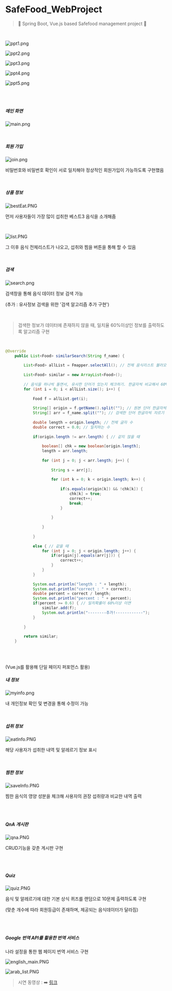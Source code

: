 # **SafeFood_WebProject**

> 🍖 Spring Boot, Vue.js based Safefood management project 🍹

<br/>



![ppt1.png](https://github.com/kim6394/SafeFood_WebProject/blob/master/%EC%BA%A1%EC%B3%90%ED%99%94%EB%A9%B4/ppt1.png?raw=true)

![ppt2.png](https://github.com/kim6394/SafeFood_WebProject/blob/master/%EC%BA%A1%EC%B3%90%ED%99%94%EB%A9%B4/ppt2.png?raw=true)

![ppt3.png](https://github.com/kim6394/SafeFood_WebProject/blob/master/%EC%BA%A1%EC%B3%90%ED%99%94%EB%A9%B4/ppt3.png?raw=true)

![ppt4.png](https://github.com/kim6394/SafeFood_WebProject/blob/master/%EC%BA%A1%EC%B3%90%ED%99%94%EB%A9%B4/ppt4.png?raw=true)

![ppt5.png](https://github.com/kim6394/SafeFood_WebProject/blob/master/%EC%BA%A1%EC%B3%90%ED%99%94%EB%A9%B4/ppt5.png?raw=true)

<br>

<br>



##### 메인 화면

![main.png](https://github.com/kim6394/SafeFood_WebProject/blob/master/%EC%BA%A1%EC%B3%90%ED%99%94%EB%A9%B4/main.png?raw=true)

<br>

##### 회원 가입

![join.png](https://github.com/kim6394/SafeFood_WebProject/blob/master/%EC%BA%A1%EC%B3%90%ED%99%94%EB%A9%B4/join.png?raw=true)

비밀번호와 비밀번호 확인이 서로 일치해야 정상적인 회원가입이 가능하도록 구현했음

<br>

##### 상품 정보

![bestEat.PNG](https://github.com/kim6394/SafeFood_WebProject/blob/master/%EC%BA%A1%EC%B3%90%ED%99%94%EB%A9%B4/bestEat.PNG?raw=true)

먼저 사용자들이 가장 많이 섭취한 베스트3 음식을 소개해줌

<br>

![list.PNG](https://github.com/kim6394/SafeFood_WebProject/blob/master/%EC%BA%A1%EC%B3%90%ED%99%94%EB%A9%B4/list.PNG?raw=true)

그 이후 음식 전체리스트가 나오고, 섭취와 찜을 버튼을 통해 할 수 있음

<br>

##### 검색

![search.png](https://github.com/kim6394/SafeFood_WebProject/blob/master/%EC%BA%A1%EC%B3%90%ED%99%94%EB%A9%B4/search.png?raw=true)

검색창을 통해 음식 데이터 정보 검색 가능

(추가 : 유사정보 검색을 위한 '검색 알고리즘 추가 구현')

<br>

> 검색한 정보가 데이터에 존재하지 않을 때, 일치율 60%이상인 정보를 출력하도록 알고리즘 구현

<br>

```java
@Override
	public List<Food> similarSearch(String f_name) {
		
		List<Food> allList = Fmapper.selectAll(); // 전체 음식리스트 불러오기
		
		List<Food> similar = new ArrayList<Food>();
		
		// 음식을 하나씩 돌면서, 유사한 단어가 있는지 체크하기. 한글자씩 비교해서 60%이상 일치하는 단어만 따로 저장후 return;
		for (int i = 0; i < allList.size(); i++) {
			
			Food f = allList.get(i);
			
			String[] origin = f.getName().split(""); // 원본 단어 한글자씩 자르기
			String[] arr = f_name.split(""); // 검색한 단어 한글자씩 자르기
			
			double length = origin.length; // 전체 글자 수
			double correct = 0.0; // 일치하는 수
			
			if(origin.length != arr.length) { // 같지 않을 때
				
				boolean[] chk = new boolean[origin.length];
				length = arr.length;
				
				for (int j = 0; j < arr.length; j++) {
					
					String s = arr[j];
					
					for (int k = 0; k < origin.length; k++) {
						
						if(s.equals(origin[k]) && !chk[k]) {
							chk[k] = true;
							correct++;
							break;
						}
						
					}
					
				}
				
			}
			
			else { // 같을 때
				for (int j = 0; j < origin.length; j++) {
					if(origin[j].equals(arr[j])) {
						correct++;
					}
				}
			}
			
			System.out.println("length : " + length);
			System.out.println("correct : " + correct);
			double percent = correct / length;
			System.out.println("percent : " + percent);
			if(percent >= 0.6) { // 일치확률이 60%이상 이면
				similar.add(f);
				System.out.println("--------추가!------------");
			}
			
		}
		
		return similar;
	}
```

<br>

<br>

(Vue.js를 활용해 단일 페이지 퍼포먼스 활용)

##### 내 정보

![myinfo.png](https://github.com/kim6394/SafeFood_WebProject/blob/master/%EC%BA%A1%EC%B3%90%ED%99%94%EB%A9%B4/myinfo.png?raw=true)

내 개인정보 확인 및 변경을 통해 수정이 가능

<br>

##### 섭취 정보

![eatInfo.PNG](https://github.com/kim6394/SafeFood_WebProject/blob/master/%EC%BA%A1%EC%B3%90%ED%99%94%EB%A9%B4/eatInfo.PNG?raw=true)

해당 사용자가 섭취한 내역 및 알레르기 정보 표시

<br>

##### 찜한 정보

![saveInfo.PNG](https://github.com/kim6394/SafeFood_WebProject/blob/master/%EC%BA%A1%EC%B3%90%ED%99%94%EB%A9%B4/saveInfo.PNG?raw=true)

찜한 음식의 영양 성분을 체크해 사용자의 권장 섭취량과 비교한 내역 출력

<br>

<br>

##### QnA 게시판

![qna.PNG](https://github.com/kim6394/SafeFood_WebProject/blob/master/%EC%BA%A1%EC%B3%90%ED%99%94%EB%A9%B4/qna.PNG?raw=true)

CRUD기능을 갖춘 게시판 구현

<br>

<br>

##### Quiz

![quiz.PNG](https://github.com/kim6394/SafeFood_WebProject/blob/master/%EC%BA%A1%EC%B3%90%ED%99%94%EB%A9%B4/quiz.PNG?raw=true)

음식 및 알레르기에 대한 기본 상식 퀴즈를 랜덤으로 10문제 출력하도록 구현

(맞춘 개수에 따라 회원등급이 존재하며, 제공되는 음식데이터가 달라짐)

<br>

<br>

##### Google 번역 API를 활용한 번역 서비스

나라 설정을 통한 웹 페이지 번역 서비스 구현

![english_main.PNG](https://github.com/kim6394/SafeFood_WebProject/blob/master/%EC%BA%A1%EC%B3%90%ED%99%94%EB%A9%B4/english_main.PNG?raw=true)

![arab_list.PNG](https://github.com/kim6394/SafeFood_WebProject/blob/master/%EC%BA%A1%EC%B3%90%ED%99%94%EB%A9%B4/arab_list.PNG?raw=true)


> 시연 동영상 : ➡️ [링크](https://www.youtube.com/watch?v=hEuGyG2O2eo&feature=youtu.be)
